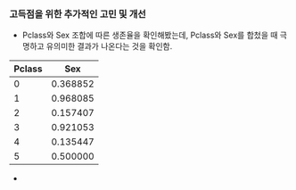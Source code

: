 ### 고득점을 위한 추가적인 고민 및 개선

- Pclass와 Sex 조합에 따른 생존율을 확인해봤는데, Pclass와 Sex를 합첬을 때 극명하고 유의미한 결과가 나온다는 것을 확인함.

| Pclass | Sex      |
| ------ | -------- |
| 0      | 0.368852 |
| 1      | 0.968085 |
| 2      | 0.157407 |
| 3      | 0.921053 |
| 4      | 0.135447 |
| 5      | 0.500000 |

-

